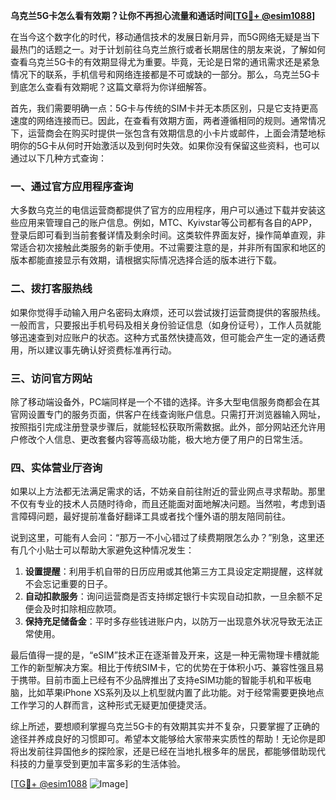**乌克兰5G卡怎么看有效期？让你不再担心流量和通话时间[[TG💪+ @esim1088](https://t.me/s/esim1088)]**

在当今这个数字化的时代，移动通信技术的发展日新月异，而5G网络无疑是当下最热门的话题之一。对于计划前往乌克兰旅行或者长期居住的朋友来说，了解如何查看乌克兰5G卡的有效期显得尤为重要。毕竟，无论是日常的通讯需求还是紧急情况下的联系，手机信号和网络连接都是不可或缺的一部分。那么，乌克兰5G卡到底怎么查看有效期呢？这篇文章将为你详细解答。

首先，我们需要明确一点：5G卡与传统的SIM卡并无本质区别，只是它支持更高速度的网络连接而已。因此，在查看有效期方面，两者遵循相同的规则。通常情况下，运营商会在购买时提供一张包含有效期信息的小卡片或邮件，上面会清楚地标明你的5G卡从何时开始激活以及到何时失效。如果你没有保留这些资料，也可以通过以下几种方式查询：

### 一、通过官方应用程序查询

大多数乌克兰的电信运营商都提供了官方的应用程序，用户可以通过下载并安装这些应用来管理自己的账户信息。例如，MTC、Kyivstar等公司都有各自的APP，登录后即可看到当前套餐详情及剩余时间。这类软件界面友好，操作简单直观，非常适合初次接触此类服务的新手使用。不过需要注意的是，并非所有国家和地区的版本都能直接显示有效期，请根据实际情况选择合适的版本进行下载。

### 二、拨打客服热线

如果你觉得手动输入用户名密码太麻烦，还可以尝试拨打运营商提供的客服热线。一般而言，只要报出手机号码及相关身份验证信息（如身份证号），工作人员就能够迅速查到对应账户的状态。这种方式虽然快捷高效，但可能会产生一定的通话费用，所以建议事先确认好资费标准再行动。

### 三、访问官方网站

除了移动端设备外，PC端同样是一个不错的选择。许多大型电信服务商都会在其官网设置专门的服务页面，供客户在线查询账户信息。只需打开浏览器输入网址，按照指引完成注册登录步骤后，就能轻松获取所需数据。此外，部分网站还允许用户修改个人信息、更改套餐内容等高级功能，极大地方便了用户的日常生活。

### 四、实体营业厅咨询

如果以上方法都无法满足需求的话，不妨亲自前往附近的营业网点寻求帮助。那里不仅有专业的技术人员随时待命，而且还能面对面地解决问题。当然啦，考虑到语言障碍问题，最好提前准备好翻译工具或者找个懂外语的朋友陪同前往。

说到这里，可能有人会问：“那万一不小心错过了续费期限怎么办？”别急，这里还有几个小贴士可以帮助大家避免这种情况发生：

1. **设置提醒**：利用手机自带的日历应用或其他第三方工具设定定期提醒，这样就不会忘记重要的日子。
2. **自动扣款服务**：询问运营商是否支持绑定银行卡实现自动扣款，一旦余额不足便会及时扣除相应款项。
3. **保持充足储备金**：平时多存些钱进账户内，以防万一出现意外状况导致无法正常使用。

最后值得一提的是，“eSIM”技术正在逐渐普及开来，这是一种无需物理卡槽就能工作的新型解决方案。相比于传统SIM卡，它的优势在于体积小巧、兼容性强且易于携带。目前市面上已经有不少品牌推出了支持eSIM功能的智能手机和平板电脑，比如苹果iPhone XS系列及以上机型就内置了此功能。对于经常需要更换地点工作学习的人群而言，这种形式无疑更加便捷灵活。

综上所述，要想顺利掌握乌克兰5G卡的有效期其实并不复杂，只要掌握了正确的途径并养成良好的习惯即可。希望本文能够给大家带来实质性的帮助！无论你是即将出发前往异国他乡的探险家，还是已经在当地扎根多年的居民，都能够借助现代科技的力量享受到更加丰富多彩的生活体验。

[[TG💪+ @esim1088](https://t.me/s/esim1088) ![Image](https://i.postimg.cc/4NQfJmqS/Snipaste-2025-05-13-00-14-12.png)]